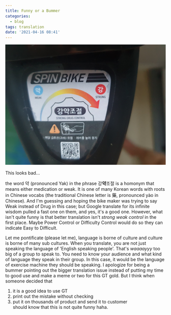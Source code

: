 ```yaml
---
title: Funny or a Bummer
categories:
  - blog
tags: translation
date: '2021-04-16 08:41'
---
```

![strong drug control](/assets/images/20210416_073702.jpg)  

This looks bad...  


the word 약 (pronounced Yak) in the phrase 강**약**조절 is a homonym that means either medication or weak. It is one of many Korean words with roots in Chinese vocabs (the traditional Chinese letter is 藥, pronounced yào in Chinese). And I'm guessing and hoping the bike maker was trying to say Weak instead of Drug in this case; but Google translate for its infinite wisdom pulled a fast one on them, and yes, it's a good one. However, what isn't quite funny is that better translation isn't *strong weak control* in the first place. Maybe Power Control or Difficulty Control would do so they can indicate Easy to Difficult.

Let me pontificate (please let me), language is borne of culture and culture is borne of many sub cultures. When you translate, you are not just speaking the language of 'English speaking people'. That's *waaaayyy* too big of a group to speak to. You need to know your audience and what kind of language they speak in their group. In this case, it would be the language of exercise machine they should be speaking. I apologize for being a bummer pointing out the bigger translation issue instead of putting my time to good use and make a meme or two for this GT gold. But I think when someone decided that  
1. it is a good idea to use GT   
2. print out the mistake without checking  
3. put it on thousands of product and send it to customer  
should know that this is not quite funny haha.
